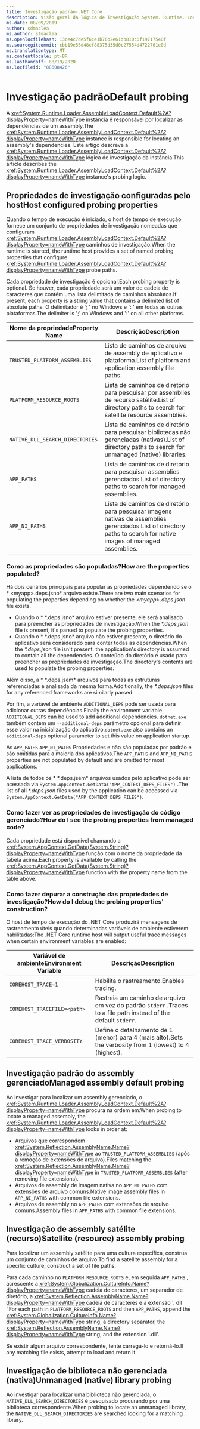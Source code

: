 ```yaml
---
title: Investigação padrão-.NET Core
description: Visão geral da lógica de investigação System. Runtime. Loader. AssemblyLoadContext. padrão do .NET Core para localizar dependências.
ms.date: 08/09/2019
author: sdmaclea
ms.author: stmaclea
ms.openlocfilehash: 13ce4c7de5f6ce1b76b2e61db810c0f19717540f
ms.sourcegitcommit: cbb19e56d48cf88375d35d0c27554d4722761e0d
ms.translationtype: MT
ms.contentlocale: pt-BR
ms.lasthandoff: 08/19/2020
ms.locfileid: "88608426"
---
```

# <a name="default-probing"></a><span data-ttu-id="daffd-103">Investigação padrão</span><span class="sxs-lookup"><span data-stu-id="daffd-103">Default probing</span></span>

<span data-ttu-id="daffd-104">A <xref:System.Runtime.Loader.AssemblyLoadContext.Default%2A?displayProperty=nameWithType> instância é responsável por localizar as dependências de um assembly.</span><span class="sxs-lookup"><span data-stu-id="daffd-104">The <xref:System.Runtime.Loader.AssemblyLoadContext.Default%2A?displayProperty=nameWithType> instance is responsible for locating an assembly's dependencies.</span></span> <span data-ttu-id="daffd-105">Este artigo descreve a <xref:System.Runtime.Loader.AssemblyLoadContext.Default%2A?displayProperty=nameWithType> lógica de investigação da instância.</span><span class="sxs-lookup"><span data-stu-id="daffd-105">This article describes the <xref:System.Runtime.Loader.AssemblyLoadContext.Default%2A?displayProperty=nameWithType> instance's probing logic.</span></span>

## <a name="host-configured-probing-properties"></a><span data-ttu-id="daffd-106">Propriedades de investigação configuradas pelo host</span><span class="sxs-lookup"><span data-stu-id="daffd-106">Host configured probing properties</span></span>

<span data-ttu-id="daffd-107">Quando o tempo de execução é iniciado, o host de tempo de execução fornece um conjunto de propriedades de investigação nomeadas que configuram <xref:System.Runtime.Loader.AssemblyLoadContext.Default%2A?displayProperty=nameWithType> caminhos de investigação.</span><span class="sxs-lookup"><span data-stu-id="daffd-107">When the runtime is started, the runtime host provides a set of named probing properties that configure <xref:System.Runtime.Loader.AssemblyLoadContext.Default%2A?displayProperty=nameWithType> probe paths.</span></span>

<span data-ttu-id="daffd-108">Cada propriedade de investigação é opcional.</span><span class="sxs-lookup"><span data-stu-id="daffd-108">Each probing property is optional.</span></span> <span data-ttu-id="daffd-109">Se houver, cada propriedade será um valor de cadeia de caracteres que contém uma lista delimitada de caminhos absolutos.</span><span class="sxs-lookup"><span data-stu-id="daffd-109">If present, each property is a string value that contains a delimited list of absolute paths.</span></span> <span data-ttu-id="daffd-110">O delimitador é '; ' no Windows e ': ' em todas as outras plataformas.</span><span class="sxs-lookup"><span data-stu-id="daffd-110">The delimiter is ';' on Windows and ':' on all other platforms.</span></span>

|<span data-ttu-id="daffd-111">Nome da propriedade</span><span class="sxs-lookup"><span data-stu-id="daffd-111">Property Name</span></span>                 |<span data-ttu-id="daffd-112">Descrição</span><span class="sxs-lookup"><span data-stu-id="daffd-112">Description</span></span>  |
|------------------------------|---------|
|`TRUSTED_PLATFORM_ASSEMBLIES`   | <span data-ttu-id="daffd-113">Lista de caminhos de arquivo de assembly de aplicativo e plataforma.</span><span class="sxs-lookup"><span data-stu-id="daffd-113">List of platform and application assembly file paths.</span></span> |
|`PLATFORM_RESOURCE_ROOTS`       | <span data-ttu-id="daffd-114">Lista de caminhos de diretório para pesquisar por assemblies de recurso satélite.</span><span class="sxs-lookup"><span data-stu-id="daffd-114">List of directory paths to search for satellite resource assemblies.</span></span> |
|`NATIVE_DLL_SEARCH_DIRECTORIES` | <span data-ttu-id="daffd-115">Lista de caminhos de diretório para pesquisar bibliotecas não gerenciadas (nativas).</span><span class="sxs-lookup"><span data-stu-id="daffd-115">List of directory paths to search for unmanaged (native) libraries.</span></span>        |
|`APP_PATHS`                     | <span data-ttu-id="daffd-116">Lista de caminhos de diretório para pesquisar assemblies gerenciados.</span><span class="sxs-lookup"><span data-stu-id="daffd-116">List of directory paths to search for managed assemblies.</span></span> |
|`APP_NI_PATHS`                  | <span data-ttu-id="daffd-117">Lista de caminhos de diretório para pesquisar imagens nativas de assemblies gerenciados.</span><span class="sxs-lookup"><span data-stu-id="daffd-117">List of directory paths to search for native images of managed assemblies.</span></span> |

### <a name="how-are-the-properties-populated"></a><span data-ttu-id="daffd-118">Como as propriedades são populadas?</span><span class="sxs-lookup"><span data-stu-id="daffd-118">How are the properties populated?</span></span>

<span data-ttu-id="daffd-119">Há dois cenários principais para popular as propriedades dependendo se o \* \<myapp>.deps.jsno\* arquivo existe.</span><span class="sxs-lookup"><span data-stu-id="daffd-119">There are two main scenarios for populating the properties depending on whether the *\<myapp>.deps.json* file exists.</span></span>

- <span data-ttu-id="daffd-120">Quando o \* \*.deps.jsno\* arquivo estiver presente, ele será analisado para preencher as propriedades de investigação.</span><span class="sxs-lookup"><span data-stu-id="daffd-120">When the *\*.deps.json* file is present, it's parsed to populate the probing properties.</span></span>
- <span data-ttu-id="daffd-121">Quando o \* \*.deps.jsno\* arquivo não estiver presente, o diretório do aplicativo será considerado para conter todas as dependências.</span><span class="sxs-lookup"><span data-stu-id="daffd-121">When the *\*.deps.json* file isn't present, the application's directory is assumed to contain all the dependencies.</span></span> <span data-ttu-id="daffd-122">O conteúdo do diretório é usado para preencher as propriedades de investigação.</span><span class="sxs-lookup"><span data-stu-id="daffd-122">The directory's contents are used to populate the probing properties.</span></span>

<span data-ttu-id="daffd-123">Além disso, a \* \*.deps.jsem\* arquivos para todas as estruturas referenciadas é analisada da mesma forma.</span><span class="sxs-lookup"><span data-stu-id="daffd-123">Additionally, the *\*.deps.json* files for any referenced frameworks are similarly parsed.</span></span>

<span data-ttu-id="daffd-124">Por fim, a variável de ambiente `ADDITIONAL_DEPS` pode ser usada para adicionar outras dependências.</span><span class="sxs-lookup"><span data-stu-id="daffd-124">Finally the environment variable `ADDITIONAL_DEPS` can be used to add additional dependencies.</span></span>  <span data-ttu-id="daffd-125">`dotnet.exe` também contém um `--additional-deps` parâmetro opcional para definir esse valor na inicialização do aplicativo.</span><span class="sxs-lookup"><span data-stu-id="daffd-125">`dotnet.exe` also contains an `--additional-deps` optional parameter to set this value on application startup.</span></span>

<span data-ttu-id="daffd-126">As `APP_PATHS` `APP_NI_PATHS` Propriedades e não são populadas por padrão e são omitidas para a maioria dos aplicativos.</span><span class="sxs-lookup"><span data-stu-id="daffd-126">The `APP_PATHS` and `APP_NI_PATHS` properties are not populated by default and are omitted for most applications.</span></span>

<span data-ttu-id="daffd-127">A lista de todos os \* \*.deps.jsem\* arquivos usados pelo aplicativo pode ser acessada via `System.AppContext.GetData("APP_CONTEXT_DEPS_FILES")` .</span><span class="sxs-lookup"><span data-stu-id="daffd-127">The list of all *\*.deps.json* files used by the application can be accessed via `System.AppContext.GetData("APP_CONTEXT_DEPS_FILES")`.</span></span>

### <a name="how-do-i-see-the-probing-properties-from-managed-code"></a><span data-ttu-id="daffd-128">Como fazer ver as propriedades de investigação do código gerenciado?</span><span class="sxs-lookup"><span data-stu-id="daffd-128">How do I see the probing properties from managed code?</span></span>

<span data-ttu-id="daffd-129">Cada propriedade está disponível chamando a <xref:System.AppContext.GetData(System.String)?displayProperty=nameWithType> função com o nome da propriedade da tabela acima.</span><span class="sxs-lookup"><span data-stu-id="daffd-129">Each property is available by calling the <xref:System.AppContext.GetData(System.String)?displayProperty=nameWithType> function with the property name from the table above.</span></span>

### <a name="how-do-i-debug-the-probing-properties-construction"></a><span data-ttu-id="daffd-130">Como fazer depurar a construção das propriedades de investigação?</span><span class="sxs-lookup"><span data-stu-id="daffd-130">How do I debug the probing properties' construction?</span></span>

<span data-ttu-id="daffd-131">O host de tempo de execução do .NET Core produzirá mensagens de rastreamento úteis quando determinadas variáveis de ambiente estiverem habilitadas:</span><span class="sxs-lookup"><span data-stu-id="daffd-131">The .NET Core runtime host will output useful trace messages when certain environment variables are enabled:</span></span>

|<span data-ttu-id="daffd-132">Variável de ambiente</span><span class="sxs-lookup"><span data-stu-id="daffd-132">Environment Variable</span></span>        |<span data-ttu-id="daffd-133">Descrição</span><span class="sxs-lookup"><span data-stu-id="daffd-133">Description</span></span>  |
|----------------------------|---------|
|`COREHOST_TRACE=1`          |<span data-ttu-id="daffd-134">Habilita o rastreamento.</span><span class="sxs-lookup"><span data-stu-id="daffd-134">Enables tracing.</span></span>|
|`COREHOST_TRACEFILE=<path>` |<span data-ttu-id="daffd-135">Rastreia um caminho de arquivo em vez do padrão `stderr` .</span><span class="sxs-lookup"><span data-stu-id="daffd-135">Traces to a file path instead of the default `stderr`.</span></span>|
|`COREHOST_TRACE_VERBOSITY`  |<span data-ttu-id="daffd-136">Define o detalhamento de 1 (menor) para 4 (mais alto).</span><span class="sxs-lookup"><span data-stu-id="daffd-136">Sets the verbosity from 1 (lowest) to 4 (highest).</span></span>|

## <a name="managed-assembly-default-probing"></a><span data-ttu-id="daffd-137">Investigação padrão do assembly gerenciado</span><span class="sxs-lookup"><span data-stu-id="daffd-137">Managed assembly default probing</span></span>

<span data-ttu-id="daffd-138">Ao investigar para localizar um assembly gerenciado, o <xref:System.Runtime.Loader.AssemblyLoadContext.Default%2A?displayProperty=nameWithType> procura na ordem em:</span><span class="sxs-lookup"><span data-stu-id="daffd-138">When probing to locate a managed assembly, the <xref:System.Runtime.Loader.AssemblyLoadContext.Default%2A?displayProperty=nameWithType> looks in order at:</span></span>

- <span data-ttu-id="daffd-139">Arquivos que correspondem <xref:System.Reflection.AssemblyName.Name?displayProperty=nameWithType> ao `TRUSTED_PLATFORM_ASSEMBLIES` (após a remoção de extensões de arquivo).</span><span class="sxs-lookup"><span data-stu-id="daffd-139">Files matching the <xref:System.Reflection.AssemblyName.Name?displayProperty=nameWithType> in `TRUSTED_PLATFORM_ASSEMBLIES` (after removing file extensions).</span></span>
- <span data-ttu-id="daffd-140">Arquivos de assembly de imagem nativa no `APP_NI_PATHS` com extensões de arquivo comuns.</span><span class="sxs-lookup"><span data-stu-id="daffd-140">Native image assembly files in `APP_NI_PATHS` with common file extensions.</span></span>
- <span data-ttu-id="daffd-141">Arquivos de assembly no `APP_PATHS` com extensões de arquivo comuns.</span><span class="sxs-lookup"><span data-stu-id="daffd-141">Assembly files in `APP_PATHS` with common file extensions.</span></span>

## <a name="satellite-resource-assembly-probing"></a><span data-ttu-id="daffd-142">Investigação de assembly satélite (recurso)</span><span class="sxs-lookup"><span data-stu-id="daffd-142">Satellite (resource) assembly probing</span></span>

<span data-ttu-id="daffd-143">Para localizar um assembly satélite para uma cultura específica, construa um conjunto de caminhos de arquivo.</span><span class="sxs-lookup"><span data-stu-id="daffd-143">To find a satellite assembly for a specific culture, construct a set of file paths.</span></span>

<span data-ttu-id="daffd-144">Para cada caminho no `PLATFORM_RESOURCE_ROOTS` e, em seguida `APP_PATHS` , acrescente a <xref:System.Globalization.CultureInfo.Name?displayProperty=nameWithType> cadeia de caracteres, um separador de diretório, a <xref:System.Reflection.AssemblyName.Name?displayProperty=nameWithType> cadeia de caracteres e a extensão '. dll '.</span><span class="sxs-lookup"><span data-stu-id="daffd-144">For each path in `PLATFORM_RESOURCE_ROOTS` and then `APP_PATHS`, append the <xref:System.Globalization.CultureInfo.Name?displayProperty=nameWithType> string, a directory separator, the <xref:System.Reflection.AssemblyName.Name?displayProperty=nameWithType> string, and the extension '.dll'.</span></span>

<span data-ttu-id="daffd-145">Se existir algum arquivo correspondente, tente carregá-lo e retorná-lo.</span><span class="sxs-lookup"><span data-stu-id="daffd-145">If any matching file exists, attempt to load and return it.</span></span>

## <a name="unmanaged-native-library-probing"></a><span data-ttu-id="daffd-146">Investigação de biblioteca não gerenciada (nativa)</span><span class="sxs-lookup"><span data-stu-id="daffd-146">Unmanaged (native) library probing</span></span>

<span data-ttu-id="daffd-147">Ao investigar para localizar uma biblioteca não gerenciada, o `NATIVE_DLL_SEARCH_DIRECTORIES` é pesquisado procurando por uma biblioteca correspondente.</span><span class="sxs-lookup"><span data-stu-id="daffd-147">When probing to locate an unmanaged library, the `NATIVE_DLL_SEARCH_DIRECTORIES` are searched looking for a matching library.</span></span>
